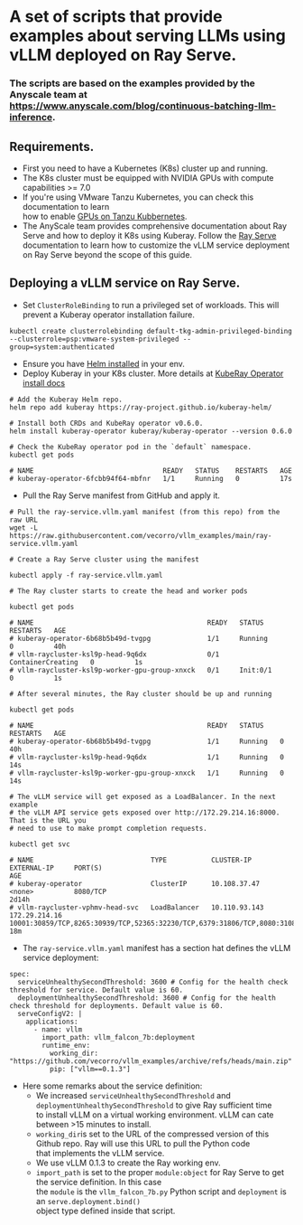 #  A set of scripts that provide examples about serving LLMs using vLLM deployed on Ray Serve.

### The scripts are based on the examples provided by the Anyscale team at <br> https://www.anyscale.com/blog/continuous-batching-llm-inference.

## Requirements.

- First you need to have a Kubernetes (K8s) cluster up and running.
- The K8s cluster must be equipped with NVIDIA GPUs with compute capabilities >= 7.0
- If you're using VMware Tanzu Kubernetes, you can check this documentation to learn <br> how to enable [GPUs on Tanzu Kubbernetes](https://docs.vmware.com/en/VMware-Tanzu-Kubernetes-Grid/1.6/vmware-tanzu-kubernetes-grid-16/GUID-tanzu-k8s-clusters-hardware.html).
- The AnyScale team provides comprehensive documentation about Ray Serve and how to deploy it K8s using Kuberay. Follow  the [Ray Serve](https://docs.ray.io/en/latest/serve/index.html) 
documentation to learn how to customize the vLLM service deployment on Ray Serve beyond the scope of this guide.


## Deploying a vLLM service on Ray Serve.
- Set `ClusterRoleBinding` to run a privileged set of workloads. This will prevent a Kuberay operator installation failure.<br>
```
kubectl create clusterrolebinding default-tkg-admin-privileged-binding --clusterrole=psp:vmware-system-privileged --group=system:authenticated
```
- Ensure you have [Helm installed](https://helm.sh/docs/intro/install/) in your env.
- Deploy Kuberay in your K8s cluster. More details at [KubeRay Operator install docs](https://github.com/ray-project/kuberay/blob/master/helm-chart/kuberay-operator/README.md)
````
# Add the Kuberay Helm repo.
helm repo add kuberay https://ray-project.github.io/kuberay-helm/

# Install both CRDs and KubeRay operator v0.6.0.
helm install kuberay-operator kuberay/kuberay-operator --version 0.6.0

# Check the KubeRay operator pod in the `default` namespace.
kubectl get pods

# NAME                                READY   STATUS    RESTARTS   AGE
# kuberay-operator-6fcbb94f64-mbfnr   1/1     Running   0          17s
````
- Pull the Ray Serve manifest from GitHub and apply it.
````
# Pull the ray-service.vllm.yaml manifest (from this repo) from the raw URL 
wget -L https://raw.githubusercontent.com/vecorro/vllm_examples/main/ray-service.vllm.yaml

# Create a Ray Serve cluster using the manifest

kubectl apply -f ray-service.vllm.yaml

# The Ray cluster starts to create the head and worker pods

kubectl get pods

# NAME                                           READY   STATUS              RESTARTS   AGE
# kuberay-operator-6b68b5b49d-tvgpg              1/1     Running             0          40h
# vllm-raycluster-ksl9p-head-9q6dx               0/1     ContainerCreating   0          1s
# vllm-raycluster-ksl9p-worker-gpu-group-xnxck   0/1     Init:0/1            0          1s

# After several minutes, the Ray cluster should be up and running

kubectl get pods

# NAME                                           READY   STATUS    RESTARTS   AGE
# kuberay-operator-6b68b5b49d-tvgpg              1/1     Running   0          40h
# vllm-raycluster-ksl9p-head-9q6dx               1/1     Running   0          14s
# vllm-raycluster-ksl9p-worker-gpu-group-xnxck   1/1     Running   0          14s

# The vLLM service will get exposed as a LoadBalancer. In the next example
# the vLLM API service gets exposed over http://172.29.214.16:8000. That is the URL you
# need to use to make prompt completion requests.

kubectl get svc

# NAME                             TYPE           CLUSTER-IP      EXTERNAL-IP     PORT(S)                                                                                       AGE
# kuberay-operator                 ClusterIP      10.108.37.47    <none>          8080/TCP                                                                                      2d14h
# vllm-raycluster-vphmv-head-svc   LoadBalancer   10.110.93.143   172.29.214.16   10001:30859/TCP,8265:30939/TCP,52365:32230/TCP,6379:31806/TCP,8080:31088/TCP,8000:31758/TCP   18m
````

- The `ray-service.vllm.yaml` manifest has a section hat defines the vLLM service deployment:
````
spec:
  serviceUnhealthySecondThreshold: 3600 # Config for the health check threshold for service. Default value is 60.
  deploymentUnhealthySecondThreshold: 3600 # Config for the health check threshold for deployments. Default value is 60.
  serveConfigV2: |
    applications:
      - name: vllm
        import_path: vllm_falcon_7b:deployment
        runtime_env:
          working_dir: "https://github.com/vecorro/vllm_examples/archive/refs/heads/main.zip"
          pip: ["vllm==0.1.3"]
````
- Here some remarks about the service definition:
    - We increased `serviceUnhealthySecondThreshold` and `deploymentUnhealthySecondThreshold` to give Ray sufficient time <br>
  to install vLLM on a virtual working environment. vLLM can cate between >15 minutes to install.
    - `working_dir`is set to the URL of the compressed version of this Github repo. Ray will use this URL to pull the Python code<br>
  that implements the vLLM service.
    - We use vLLM 0.1.3 to create the Ray working env.
    - `import_path` is set to the proper `module:object` for Ray Serve to get the service definition. In this case <br>
  the `module` is the `vllm_falcon_7b.py` Python script and `deployment` is an `serve.deployment.bind()`<br>
  object type defined inside that script.